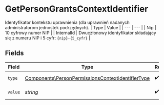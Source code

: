 # GetPersonGrantsContextIdentifier

Identyfikator kontekstu uprawnienia (dla uprawnień nadanych administratorom jednostek podrzędnych).
| Type | Value |
| --- | --- |
| Nip | 10 cyfrowy numer NIP |
| InternalId | Dwuczłonowy identyfikator składający się z numeru NIP i 5 cyfr: `{nip}-{5_cyfr}` |


## Fields

| Field                                                                                                                  | Type                                                                                                                   | Required                                                                                                               | Description                                                                                                            |
| ---------------------------------------------------------------------------------------------------------------------- | ---------------------------------------------------------------------------------------------------------------------- | ---------------------------------------------------------------------------------------------------------------------- | ---------------------------------------------------------------------------------------------------------------------- |
| `type`                                                                                                                 | [Components\PersonPermissionsContextIdentifierType](../../Models/Components/PersonPermissionsContextIdentifierType.md) | :heavy_check_mark:                                                                                                     | Typ identyfikatora.                                                                                                    |
| `value`                                                                                                                | *string*                                                                                                               | :heavy_check_mark:                                                                                                     | Wartość identyfikatora.                                                                                                |